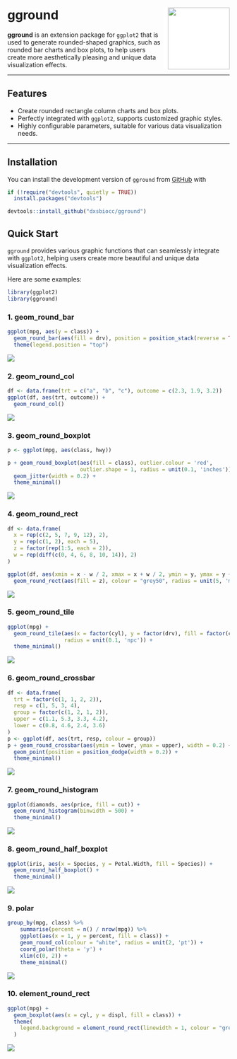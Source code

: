 # gground <img src="images/gground.png" width="140px" height="140px" align="right" style="padding-left:10px;background-color:white;"/>

**gground** is an extension package for `ggplot2` that is used to generate rounded-shaped graphics, such as rounded bar charts and box plots, to help users create more aesthetically pleasing and unique data visualization effects.

------------------------------------------------------------------------

## Features

-   Create rounded rectangle column charts and box plots.
-   Perfectly integrated with `ggplot2`, supports customized graphic styles.
-   Highly configurable parameters, suitable for various data visualization needs.

------------------------------------------------------------------------

## Installation

You can install the development version of `gground` from [GitHub](https://github.com/) with

``` r
if (!require("devtools", quietly = TRUE))
  install.packages("devtools")

devtools::install_github("dxsbiocc/gground")
```

## Quick Start

`gground` provides various graphic functions that can seamlessly integrate with `ggplot2`, helping users create more beautiful and unique data visualization effects.

Here are some examples:

``` r
library(ggplot2)
library(gground)
```

### 1. geom_round_bar

``` r
ggplot(mpg, aes(y = class)) +
  geom_round_bar(aes(fill = drv), position = position_stack(reverse = TRUE)) +
  theme(legend.position = "top")
```

![](images/geom_round_bar.png)

### 2. geom_round_col

``` r
df <- data.frame(trt = c("a", "b", "c"), outcome = c(2.3, 1.9, 3.2))
ggplot(df, aes(trt, outcome)) +
  geom_round_col()
```

![](images/geom_round_col.png)

### 3. geom_round_boxplot

``` r
p <- ggplot(mpg, aes(class, hwy))

p + geom_round_boxplot(aes(fill = class), outlier.colour = 'red', 
                       outlier.shape = 1, radius = unit(0.1, 'inches')) + 
  geom_jitter(width = 0.2) +
  theme_minimal()
```

![](images/geom_round_boxplot.png)

### 4. geom_round_rect

``` r
df <- data.frame(
  x = rep(c(2, 5, 7, 9, 12), 2),
  y = rep(c(1, 2), each = 5),
  z = factor(rep(1:5, each = 2)),
  w = rep(diff(c(0, 4, 6, 8, 10, 14)), 2)
)

ggplot(df, aes(xmin = x - w / 2, xmax = x + w / 2, ymin = y, ymax = y + 1)) +
  geom_round_rect(aes(fill = z), colour = "grey50", radius = unit(5, 'mm'))
```

![](images/geom_round_rect.png)

### 5. geom_round_tile

``` r
ggplot(mpg) +
  geom_round_tile(aes(x = factor(cyl), y = factor(drv), fill = factor(class)),
                  radius = unit(0.1, 'npc')) +
  theme_minimal()
```

![](images/geom_round_tile.png)

### 6. geom_round_crossbar

``` r
df <- data.frame(
  trt = factor(c(1, 1, 2, 2)),
  resp = c(1, 5, 3, 4),
  group = factor(c(1, 2, 1, 2)),
  upper = c(1.1, 5.3, 3.3, 4.2),
  lower = c(0.8, 4.6, 2.4, 3.6)
)
p <- ggplot(df, aes(trt, resp, colour = group))
p + geom_round_crossbar(aes(ymin = lower, ymax = upper), width = 0.2) +
  geom_point(position = position_dodge(width = 0.2)) +
  theme_minimal()
```

![](images/geom_round_crossbar.png)

### 7. geom_round_histogram

``` r
ggplot(diamonds, aes(price, fill = cut)) +
  geom_round_histogram(binwidth = 500) +
  theme_minimal()
```

![](images/geom_round_histogram.png)

### 8. geom_round_half_boxplot

``` r
ggplot(iris, aes(x = Species, y = Petal.Width, fill = Species)) +
  geom_round_half_boxplot() +
  theme_minimal()
```

![](images/geom_round_half_boxplot.png)

### 9. polar

``` r
group_by(mpg, class) %>%
    summarise(percent = n() / nrow(mpg)) %>%
    ggplot(aes(x = 1, y = percent, fill = class)) +
    geom_round_col(colour = "white", radius = unit(2, 'pt')) +
    coord_polar(theta = 'y') +
    xlim(c(0, 2)) +
    theme_minimal()
```

![](images/polar.png)

### 10. element_round_rect

``` r
ggplot(mpg) +
  geom_boxplot(aes(x = cyl, y = displ, fill = class)) +
  theme(
    legend.background = element_round_rect(linewidth = 1, colour = "grey", radius = unit(5, 'pt'))
  )
```

![](images/element_round_rect.png)
